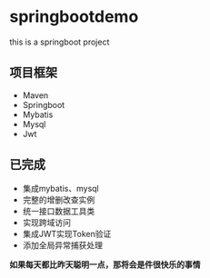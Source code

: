 # springbootdemo
this is a springboot project

## 项目框架

* Maven
* Springboot
* Mybatis
* Mysql
* Jwt

## 已完成

* 集成mybatis、mysql
* 完整的增删改查实例
* 统一接口数据工具类
* 实现跨域访问
* 集成JWT实现Token验证
* 添加全局异常捕获处理

**如果每天都比昨天聪明一点，那将会是件很快乐的事情**
